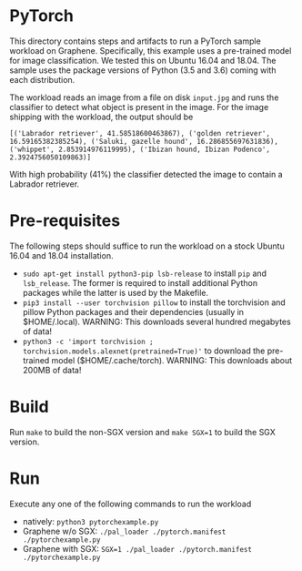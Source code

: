 # PyTorch

This directory contains steps and artifacts to run a PyTorch sample workload on
Graphene. Specifically, this example uses a pre-trained model for image classification. We tested
this on Ubuntu 16.04 and 18.04. The sample uses the package versions of Python (3.5 and 3.6) coming
with each distribution.

The workload reads an image from a file on disk `input.jpg` and runs the classifier to detect what
object is present in the image. For the image shipping with the workload, the output should be

```
[('Labrador retriever', 41.58518600463867), ('golden retriever', 16.59165382385254), ('Saluki, gazelle hound', 16.286855697631836), ('whippet', 2.853914976119995), ('Ibizan hound, Ibizan Podenco', 2.3924756050109863)]
```

With high probability (41%) the classifier detected the image to contain a Labrador retriever.

# Pre-requisites

The following steps should suffice to run the workload on a stock Ubuntu 16.04 and 18.04
installation.

- `sudo apt-get install python3-pip lsb-release` to install `pip` and `lsb_release`. The former is
  required to install additional Python packages while the latter is used by the Makefile.
- `pip3 install --user torchvision pillow` to install the torchvision and pillow Python packages and
  their dependencies (usually in $HOME/.local). WARNING: This downloads several hundred megabytes of
  data!
- `python3 -c 'import torchvision ; torchvision.models.alexnet(pretrained=True)'` to download the
  pre-trained model ($HOME/.cache/torch). WARNING: This downloads about 200MB of data!

# Build

Run `make` to build the non-SGX version and `make SGX=1` to build the SGX version.

# Run

Execute any one of the following commands to run the workload

- natively: `python3 pytorchexample.py`
- Graphene w/o SGX: `./pal_loader ./pytorch.manifest ./pytorchexample.py`
- Graphene with SGX: `SGX=1 ./pal_loader ./pytorch.manifest ./pytorchexample.py`
